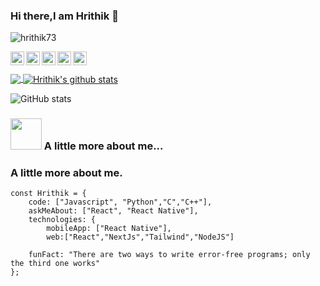 ### Hi there,I am Hrithik 👋

<p align="left"> <img src="https://komarev.com/ghpvc/?username=hrithik73&label=Views&color=blue&style=plastic" alt="hrithik73" /> </p>

<a href="https://github.com/hrithik73_">
  <img align="left" alt="Hrithik's Github" width="22px" src="https://cdn.jsdelivr.net/npm/simple-icons@v3/icons/github.svg" />
</a>
<a href="https://twitter.com/hrithik73_">
  <img align="left" alt="Hrithik's Twitter" width="22px" src="https://cdn.jsdelivr.net/npm/simple-icons@v3/icons/twitter.svg" />
</a>
<a href="https://www.instagram.com/hrithik73/">
  <img align="left" alt="Hrithik's Instagram" width="22px" src="https://cdn.jsdelivr.net/npm/simple-icons@v3/icons/instagram.svg" />
</a>
<a href="https://t.me/hrithiks">
  <img align="left" alt="Hrithik's Telegram" width="22px" src="https://cdn.jsdelivr.net/npm/simple-icons@v3/icons/telegram.svg" />
</a>

<a href="https://www.facebook.com/profile.php?id=100009368827172">
  <img align="left" alt="Hrithik's Facebook" width="22px" src="https://cdn.jsdelivr.net/npm/simple-icons@v3/icons/facebook.svg" />
</a>

<br/>
<br/>

<a href="https://github.com/hrithik73">
  <img align="center" src="https://github-readme-stats.vercel.app/api/top-langs/?username=hrithik73&theme=highcontrast&hide=Objective-C,Kotlin"/>
</a>
<a href="https://github.com/hrithik73">
 <img align="center" src="https://github-readme-stats.vercel.app/api?username=hrithik73&show_icons=true&theme=highcontrast&line_height=27" alt="Hrithik's github stats"/>
</a>
<br/>

![GitHub stats](https://github-readme-stats.vercel.app/api?username=hrithik73&show_icons=true&theme=radical)

### <img src="https://media.giphy.com/media/VgCDAzcKvsR6OM0uWg/giphy.gif" width="50"> A little more about me... 

### A little more about me.
```
const Hrithik = {
    code: ["Javascript", "Python","C","C++"],
    askMeAbout: ["React", "React Native"],
    technologies: {
        mobileApp: ["React Native"],
        web:["React","NextJs","Tailwind","NodeJS"]

    funFact: "There are two ways to write error-free programs; only the third one works"
};
```

